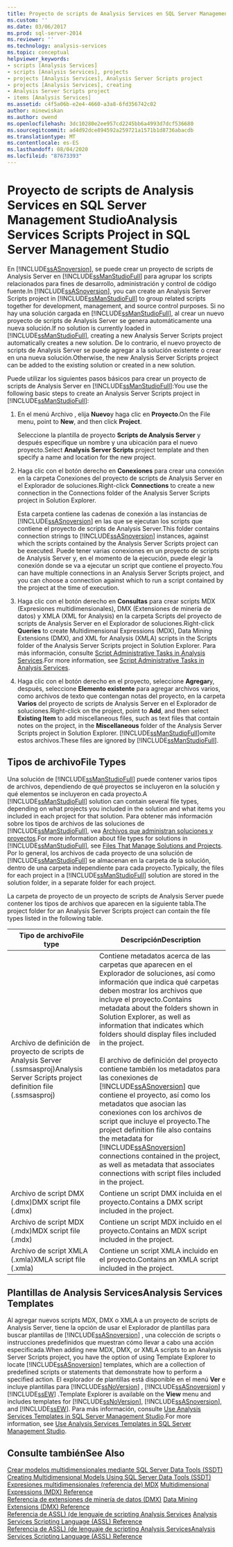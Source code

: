 ```yaml
---
title: Proyecto de scripts de Analysis Services en SQL Server Management Studio | Microsoft Docs
ms.custom: ''
ms.date: 03/06/2017
ms.prod: sql-server-2014
ms.reviewer: ''
ms.technology: analysis-services
ms.topic: conceptual
helpviewer_keywords:
- scripts [Analysis Services]
- scripts [Analysis Services], projects
- projects [Analysis Services], Analysis Server Scripts project
- projects [Analysis Services], creating
- Analysis Server Scripts project
- items [Analysis Services]
ms.assetid: c4f5a06b-e2e4-4660-a3a8-6fd356742c02
author: minewiskan
ms.author: owend
ms.openlocfilehash: 3dc10280e2ee957cd2245bb6a4993d7dcf536680
ms.sourcegitcommit: ad4d92dce894592a259721a1571b1d8736abacdb
ms.translationtype: MT
ms.contentlocale: es-ES
ms.lasthandoff: 08/04/2020
ms.locfileid: "87673393"
---
```

# <a name="analysis-services-scripts-project-in-sql-server-management-studio"></a><span data-ttu-id="0cc08-102">Proyecto de scripts de Analysis Services en SQL Server Management Studio</span><span class="sxs-lookup"><span data-stu-id="0cc08-102">Analysis Services Scripts Project in SQL Server Management Studio</span></span>
  <span data-ttu-id="0cc08-103">En [!INCLUDE[ssASnoversion](../../includes/ssasnoversion-md.md)], se puede crear un proyecto de scripts de Analysis Server en [!INCLUDE[ssManStudioFull](../../includes/ssmanstudiofull-md.md)] para agrupar los scripts relacionados para fines de desarrollo, administración y control de código fuente.</span><span class="sxs-lookup"><span data-stu-id="0cc08-103">In [!INCLUDE[ssASnoversion](../../includes/ssasnoversion-md.md)], you can create an Analysis Server Scripts project in [!INCLUDE[ssManStudioFull](../../includes/ssmanstudiofull-md.md)] to group related scripts together for development, management, and source control purposes.</span></span> <span data-ttu-id="0cc08-104">Si no hay una solución cargada en [!INCLUDE[ssManStudioFull](../../includes/ssmanstudiofull-md.md)], al crear un nuevo proyecto de scripts de Analysis Server se genera automáticamente una nueva solución.</span><span class="sxs-lookup"><span data-stu-id="0cc08-104">If no solution is currently loaded in [!INCLUDE[ssManStudioFull](../../includes/ssmanstudiofull-md.md)], creating a new Analysis Server Scripts project automatically creates a new solution.</span></span> <span data-ttu-id="0cc08-105">De lo contrario, el nuevo proyecto de scripts de Analysis Server se puede agregar a la solución existente o crear en una nueva solución.</span><span class="sxs-lookup"><span data-stu-id="0cc08-105">Otherwise, the new Analysis Server Scripts project can be added to the existing solution or created in a new solution.</span></span>  
  
 <span data-ttu-id="0cc08-106">Puede utilizar los siguientes pasos básicos para crear un proyecto de scripts de Analysis Server en [!INCLUDE[ssManStudioFull](../../includes/ssmanstudiofull-md.md)]:</span><span class="sxs-lookup"><span data-stu-id="0cc08-106">You use the following basic steps to create an Analysis Server Scripts project in [!INCLUDE[ssManStudioFull](../../includes/ssmanstudiofull-md.md)]:</span></span>  
  
1.  <span data-ttu-id="0cc08-107">En el menú Archivo , elija **Nuevo**y haga clic en **Proyecto**.</span><span class="sxs-lookup"><span data-stu-id="0cc08-107">On the File menu, point to **New**, and then click **Project**.</span></span>  
  
     <span data-ttu-id="0cc08-108">Seleccione la plantilla de proyecto **Scripts de Analysis Server** y después especifique un nombre y una ubicación para el nuevo proyecto.</span><span class="sxs-lookup"><span data-stu-id="0cc08-108">Select **Analysis Server Scripts** project template and then specify a name and location for the new project.</span></span>  
  
2.  <span data-ttu-id="0cc08-109">Haga clic con el botón derecho en **Conexiones** para crear una conexión en la carpeta Conexiones del proyecto de scripts de Analysis Server en el Explorador de soluciones.</span><span class="sxs-lookup"><span data-stu-id="0cc08-109">Right-click **Connections** to create a new connection in the Connections folder of the Analysis Server Scripts project in Solution Explorer.</span></span>  
  
     <span data-ttu-id="0cc08-110">Esta carpeta contiene las cadenas de conexión a las instancias de [!INCLUDE[ssASnoversion](../../includes/ssasnoversion-md.md)] en las que se ejecutan los scripts que contiene el proyecto de scripts de Analysis Server.</span><span class="sxs-lookup"><span data-stu-id="0cc08-110">This folder contains connection strings to [!INCLUDE[ssASnoversion](../../includes/ssasnoversion-md.md)] instances, against which the scripts contained by the Analysis Server Scripts project can be executed.</span></span> <span data-ttu-id="0cc08-111">Puede tener varias conexiones en un proyecto de scripts de Analysis Server y, en el momento de la ejecución, puede elegir la conexión donde se va a ejecutar un script que contiene el proyecto.</span><span class="sxs-lookup"><span data-stu-id="0cc08-111">You can have multiple connections in an Analysis Server Scripts project, and you can choose a connection against which to run a script contained by the project at the time of execution.</span></span>  
  
3.  <span data-ttu-id="0cc08-112">Haga clic con el botón derecho en **Consultas** para crear scripts MDX (Expresiones multidimensionales), DMX (Extensiones de minería de datos) y XMLA (XML for Analysis) en la carpeta Scripts del proyecto de scripts de Analysis Server en el Explorador de soluciones.</span><span class="sxs-lookup"><span data-stu-id="0cc08-112">Right-click **Queries** to create Multidimensional Expressions (MDX), Data Mining Extensions (DMX), and XML for Analysis (XMLA) scripts in the Scripts folder of the Analysis Server Scripts project in Solution Explorer.</span></span> <span data-ttu-id="0cc08-113">Para más información, consulte [Script Administrative Tasks in Analysis Services](../script-administrative-tasks-in-analysis-services.md).</span><span class="sxs-lookup"><span data-stu-id="0cc08-113">For more information, see [Script Administrative Tasks in Analysis Services](../script-administrative-tasks-in-analysis-services.md).</span></span>  
  
4.  <span data-ttu-id="0cc08-114">Haga clic con el botón derecho en el proyecto, seleccione **Agregar**y, después, seleccione **Elemento existente** para agregar archivos varios, como archivos de texto que contengan notas del proyecto, en la carpeta **Varios** del proyecto de scripts de Analysis Server en el Explorador de soluciones.</span><span class="sxs-lookup"><span data-stu-id="0cc08-114">Right-click on the project, point to **Add**, and then select **Existing Item** to add miscellaneous files, such as text files that contain notes on the project, in the **Miscellaneous** folder of the Analysis Server Scripts project in Solution Explorer.</span></span> <span data-ttu-id="0cc08-115">[!INCLUDE[ssManStudioFull](../../includes/ssmanstudiofull-md.md)]omite estos archivos.</span><span class="sxs-lookup"><span data-stu-id="0cc08-115">These files are ignored by [!INCLUDE[ssManStudioFull](../../includes/ssmanstudiofull-md.md)].</span></span>  
  
## <a name="file-types"></a><span data-ttu-id="0cc08-116">Tipos de archivo</span><span class="sxs-lookup"><span data-stu-id="0cc08-116">File Types</span></span>  
 <span data-ttu-id="0cc08-117">Una solución de [!INCLUDE[ssManStudioFull](../../includes/ssmanstudiofull-md.md)] puede contener varios tipos de archivos, dependiendo de qué proyectos se incluyeron en la solución y qué elementos se incluyeron en cada proyecto.</span><span class="sxs-lookup"><span data-stu-id="0cc08-117">A [!INCLUDE[ssManStudioFull](../../includes/ssmanstudiofull-md.md)] solution can contain several file types, depending on what projects you included in the solution and what items you included in each project for that solution.</span></span> <span data-ttu-id="0cc08-118">Para obtener más información sobre los tipos de archivos de las soluciones de [!INCLUDE[ssManStudioFull](../../includes/ssmanstudiofull-md.md)], vea [Archivos que administran soluciones y proyectos](../../ssms/solution/files-that-manage-solutions-and-projects.md).</span><span class="sxs-lookup"><span data-stu-id="0cc08-118">For more information about file types for solutions in [!INCLUDE[ssManStudioFull](../../includes/ssmanstudiofull-md.md)], see [Files That Manage Solutions and Projects](../../ssms/solution/files-that-manage-solutions-and-projects.md).</span></span> <span data-ttu-id="0cc08-119">Por lo general, los archivos de cada proyecto de una solución de [!INCLUDE[ssManStudioFull](../../includes/ssmanstudiofull-md.md)] se almacenan en la carpeta de la solución, dentro de una carpeta independiente para cada proyecto.</span><span class="sxs-lookup"><span data-stu-id="0cc08-119">Typically, the files for each project in a [!INCLUDE[ssManStudioFull](../../includes/ssmanstudiofull-md.md)] solution are stored in the solution folder, in a separate folder for each project.</span></span>  
  
 <span data-ttu-id="0cc08-120">La carpeta de proyecto de un proyecto de scripts de Analysis Server puede contener los tipos de archivos que aparecen en la siguiente tabla.</span><span class="sxs-lookup"><span data-stu-id="0cc08-120">The project folder for an Analysis Server Scripts project can contain the file types listed in the following table.</span></span>  
  
|<span data-ttu-id="0cc08-121">Tipo de archivo</span><span class="sxs-lookup"><span data-stu-id="0cc08-121">File type</span></span>|<span data-ttu-id="0cc08-122">Descripción</span><span class="sxs-lookup"><span data-stu-id="0cc08-122">Description</span></span>|  
|---------------|-----------------|  
|<span data-ttu-id="0cc08-123">Archivo de definición de proyecto de scripts de Analysis Server (.ssmsasproj)</span><span class="sxs-lookup"><span data-stu-id="0cc08-123">Analysis Server Scripts project definition file (.ssmsasproj)</span></span>|<span data-ttu-id="0cc08-124">Contiene metadatos acerca de las carpetas que aparecen en el Explorador de soluciones, así como información que indica qué carpetas deben mostrar los archivos que incluye el proyecto.</span><span class="sxs-lookup"><span data-stu-id="0cc08-124">Contains metadata about the folders shown in Solution Explorer, as well as information that indicates which folders should display files included in the project.</span></span><br /><br /> <span data-ttu-id="0cc08-125">El archivo de definición del proyecto contiene también los metadatos para las conexiones de [!INCLUDE[ssASnoversion](../../includes/ssasnoversion-md.md)] que contiene el proyecto, así como los metadatos que asocian las conexiones con los archivos de script que incluye el proyecto.</span><span class="sxs-lookup"><span data-stu-id="0cc08-125">The project definition file also contains the metadata for [!INCLUDE[ssASnoversion](../../includes/ssasnoversion-md.md)] connections contained in the project, as well as metadata that associates connections with script files included in the project.</span></span>|  
|<span data-ttu-id="0cc08-126">Archivo de script DMX (.dmx)</span><span class="sxs-lookup"><span data-stu-id="0cc08-126">DMX script file (.dmx)</span></span>|<span data-ttu-id="0cc08-127">Contiene un script DMX incluida en el proyecto.</span><span class="sxs-lookup"><span data-stu-id="0cc08-127">Contains a DMX script included in the project.</span></span>|  
|<span data-ttu-id="0cc08-128">Archivo de script MDX (.mdx)</span><span class="sxs-lookup"><span data-stu-id="0cc08-128">MDX script file (.mdx)</span></span>|<span data-ttu-id="0cc08-129">Contiene un script MDX incluido en el proyecto.</span><span class="sxs-lookup"><span data-stu-id="0cc08-129">Contains an MDX script included in the project.</span></span>|  
|<span data-ttu-id="0cc08-130">Archivo de script XMLA (.xmla)</span><span class="sxs-lookup"><span data-stu-id="0cc08-130">XMLA script file (.xmla)</span></span>|<span data-ttu-id="0cc08-131">Contiene un script XMLA incluido en el proyecto.</span><span class="sxs-lookup"><span data-stu-id="0cc08-131">Contains an XMLA script included in the project.</span></span>|  
  
## <a name="analysis-services-templates"></a><span data-ttu-id="0cc08-132">Plantillas de Analysis Services</span><span class="sxs-lookup"><span data-stu-id="0cc08-132">Analysis Services Templates</span></span>  
 <span data-ttu-id="0cc08-133">Al agregar nuevos scripts MDX, DMX o XMLA a un proyecto de scripts de Analysis Server, tiene la opción de usar el Explorador de plantillas para buscar plantillas de [!INCLUDE[ssASnoversion](../../includes/ssasnoversion-md.md)] , una colección de scripts o instrucciones predefinidos que muestran cómo llevar a cabo una acción especificada.</span><span class="sxs-lookup"><span data-stu-id="0cc08-133">When adding new MDX, DMX, or XMLA scripts to an Analysis Server Scripts project, you have the option of using Template Explorer to locate [!INCLUDE[ssASnoversion](../../includes/ssasnoversion-md.md)] templates, which are a collection of predefined scripts or statements that demonstrate how to perform a specified action.</span></span> <span data-ttu-id="0cc08-134">El explorador de plantillas está disponible en el menú **Ver** e incluye plantillas para [!INCLUDE[ssNoVersion](../../includes/ssnoversion-md.md)] , [!INCLUDE[ssASnoversion](../../includes/ssasnoversion-md.md)] y [!INCLUDE[ssEW](../../includes/ssew-md.md)] .</span><span class="sxs-lookup"><span data-stu-id="0cc08-134">Template Explorer is available on the **View** menu and includes templates for [!INCLUDE[ssNoVersion](../../includes/ssnoversion-md.md)], [!INCLUDE[ssASnoversion](../../includes/ssasnoversion-md.md)], and [!INCLUDE[ssEW](../../includes/ssew-md.md)].</span></span> <span data-ttu-id="0cc08-135">Para más información, consulte [Use Analysis Services Templates in SQL Server Management Studio](use-analysis-services-templates-in-sql-server-management-studio.md).</span><span class="sxs-lookup"><span data-stu-id="0cc08-135">For more information, see [Use Analysis Services Templates in SQL Server Management Studio](use-analysis-services-templates-in-sql-server-management-studio.md).</span></span>  
  
## <a name="see-also"></a><span data-ttu-id="0cc08-136">Consulte también</span><span class="sxs-lookup"><span data-stu-id="0cc08-136">See Also</span></span>  
 <span data-ttu-id="0cc08-137">[Crear modelos multidimensionales mediante SQL Server Data Tools &#40;SSDT&#41;](../multidimensional-models/creating-multidimensional-models-using-sql-server-data-tools-ssdt.md) </span><span class="sxs-lookup"><span data-stu-id="0cc08-137">[Creating Multidimensional Models Using SQL Server Data Tools &#40;SSDT&#41;](../multidimensional-models/creating-multidimensional-models-using-sql-server-data-tools-ssdt.md) </span></span>  
 <span data-ttu-id="0cc08-138">[Expresiones multidimensionales &#40;referencia de&#41; MDX](/sql/mdx/multidimensional-expressions-mdx-reference) </span><span class="sxs-lookup"><span data-stu-id="0cc08-138">[Multidimensional Expressions &#40;MDX&#41; Reference](/sql/mdx/multidimensional-expressions-mdx-reference) </span></span>  
 <span data-ttu-id="0cc08-139">[Referencia de extensiones de minería de datos &#40;DMX&#41;](/sql/dmx/data-mining-extensions-dmx-reference) </span><span class="sxs-lookup"><span data-stu-id="0cc08-139">[Data Mining Extensions &#40;DMX&#41; Reference](/sql/dmx/data-mining-extensions-dmx-reference) </span></span>  
 <span data-ttu-id="0cc08-140">[Referencia de ASSL&#41; &#40;de lenguaje de scripting Analysis Services](https://docs.microsoft.com/bi-reference/assl/analysis-services-scripting-language-assl-for-xmla) </span><span class="sxs-lookup"><span data-stu-id="0cc08-140">[Analysis Services Scripting Language &#40;ASSL&#41; Reference](https://docs.microsoft.com/bi-reference/assl/analysis-services-scripting-language-assl-for-xmla) </span></span>  
 [<span data-ttu-id="0cc08-141">Referencia de ASSL&#41; &#40;de lenguaje de scripting Analysis Services</span><span class="sxs-lookup"><span data-stu-id="0cc08-141">Analysis Services Scripting Language &#40;ASSL&#41; Reference</span></span>](https://docs.microsoft.com/bi-reference/assl/analysis-services-scripting-language-assl-for-xmla)  
  
  
